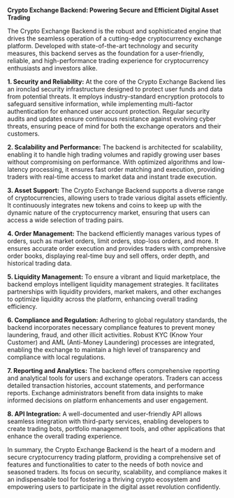 **Crypto Exchange Backend: Powering Secure and Efficient Digital Asset Trading**

The Crypto Exchange Backend is the robust and sophisticated engine that drives the seamless operation of a cutting-edge cryptocurrency exchange platform. Developed with state-of-the-art technology and security measures, this backend serves as the foundation for a user-friendly, reliable, and high-performance trading experience for cryptocurrency enthusiasts and investors alike.

**1. Security and Reliability:**
At the core of the Crypto Exchange Backend lies an ironclad security infrastructure designed to protect user funds and data from potential threats. It employs industry-standard encryption protocols to safeguard sensitive information, while implementing multi-factor authentication for enhanced user account protection. Regular security audits and updates ensure continuous resistance against evolving cyber threats, ensuring peace of mind for both the exchange operators and their customers.

**2. Scalability and Performance:**
The backend is architected for scalability, enabling it to handle high trading volumes and rapidly growing user bases without compromising on performance. With optimized algorithms and low-latency processing, it ensures fast order matching and execution, providing traders with real-time access to market data and instant trade execution.

**3. Asset Support:**
The Crypto Exchange Backend supports a diverse range of cryptocurrencies, allowing users to trade various digital assets efficiently. It continuously integrates new tokens and coins to keep up with the dynamic nature of the cryptocurrency market, ensuring that users can access a wide selection of trading pairs.

**4. Order Management:**
The backend efficiently manages various types of orders, such as market orders, limit orders, stop-loss orders, and more. It ensures accurate order execution and provides traders with comprehensive order books, displaying real-time buy and sell offers, order depth, and historical trading data.

**5. Liquidity Management:**
To ensure a vibrant and liquid marketplace, the backend employs intelligent liquidity management strategies. It facilitates partnerships with liquidity providers, market makers, and other exchanges to optimize liquidity across the platform, enhancing overall trading efficiency.

**6. Compliance and Regulation:**
Adhering to global regulatory standards, the backend incorporates necessary compliance features to prevent money laundering, fraud, and other illicit activities. Robust KYC (Know Your Customer) and AML (Anti-Money Laundering) processes are integrated, enabling the exchange to maintain a high level of transparency and compliance with local regulations.

**7. Reporting and Analytics:**
The backend offers comprehensive reporting and analytical tools for users and exchange operators. Traders can access detailed transaction histories, account statements, and performance reports. Exchange administrators benefit from data insights to make informed decisions on platform enhancements and user engagement.

**8. API Integration:**
A well-documented and user-friendly API allows seamless integration with third-party services, enabling developers to create trading bots, portfolio management tools, and other applications that enhance the overall trading experience.

In summary, the Crypto Exchange Backend is the heart of a modern and secure cryptocurrency trading platform, providing a comprehensive set of features and functionalities to cater to the needs of both novice and seasoned traders. Its focus on security, scalability, and compliance makes it an indispensable tool for fostering a thriving crypto ecosystem and empowering users to participate in the digital asset revolution confidently.